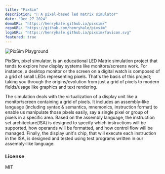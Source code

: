 ```yaml
---
title: "PixSim"
description: "👾 A pixel-based led matrix simulator"
date: "Dec 27 2024"
demoURL: "https://henryhale.github.io/pixsim/"
repoURL: "https://github.com/henryhale/pixsim"
logoURL: "https://henryhale.github.io/pixsim/favicon.svg"
featured: true
---
```


![PixSim Playground](https://henryhale.github.io/pixsim/media/screenshot.png)

PixSim, pixel simulator, is an educational LED Matrix simulation project that tends to explore how display systems like monitors/screens work. For instance, a desktop monitor or the screen on a digital watch is composed of a grid of small LEDs representing pixels. That's the basis of this project; taking you through the origins/evolution from just a grid of pixels to modern fields/usage like graphics and text rendering.

The simulation deals with the virtualization of a display unit like a monitor/screen containing a grid of pixels. It includes an assembly-like language (including syntax & semantics, mnemonics, instruction format) to enable us manipulate those pixels easily, say a single pixel or group of pixels in a specific area. Based on the assembly language, the instruction set architecture(ISA) is designed to specify which instructions will be supported, how operands will be formatted, and how control flow will be managed. Finally, the display unit's chip, that will execute each instruction in the ISA, is designed and tested using test programs written in our assembly-like language.

### License

MIT
